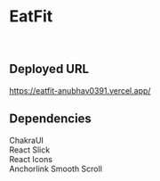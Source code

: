 # EatFit
<br/>

## Deployed URL
https://eatfit-anubhav0391.vercel.app/

## Dependencies
ChakraUI
<br/>
React Slick
<br/>
React Icons
<br/>
Anchorlink Smooth Scroll
<br/>
